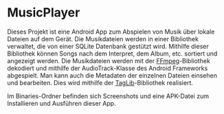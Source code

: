 # MusicPlayer

Dieses Projekt ist eine Android App zum Abspielen von Musik über lokale Dateien auf dem Gerät. Die Musikdateien werden in einer Bibliothek verwaltet, die von einer SQLite Datenbank gestützt wird. Mithilfe dieser Bibliothek können Songs nach dem Interpret, dem Album, etc. sortiert und angezeigt werden. Die Musikdateien werden mit der [FFmpeg](https://www.ffmpeg.org/)-Bibliothek dekodiert und mithilfe der AudioTrack-Klasse des Android Frameworks abgespielt. Man kann auch die Metadaten der einzelnen Dateien einsehen und bearbeiten. Dies wird mithilfe der [TagLib](http://taglib.org/)-Bibliothek realisiert.

Im Binaries-Ordner befinden sich Screenshots und eine APK-Datei zum Installieren und Ausführen dieser App.
